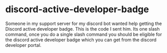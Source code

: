 # discord-active-developer-badge
Someone in my support server for my discord bot wanted help getting the Discord active developer badge. This is the code I sent him. Its one slash command, once you do a single slash command you should be eligible
for the discord active developer badge which you can get from the discord developer portal.
